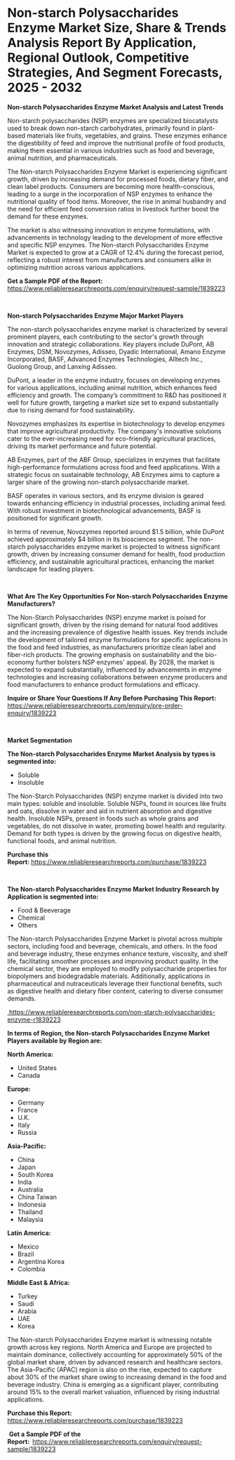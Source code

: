 <p><h1>Non-starch Polysaccharides Enzyme Market Size, Share & Trends Analysis Report By Application, Regional Outlook, Competitive Strategies, And Segment Forecasts, 2025 - 2032</h1></p><p><strong>Non-starch Polysaccharides Enzyme Market Analysis and Latest Trends</strong></p>
<p><p>Non-starch polysaccharides (NSP) enzymes are specialized biocatalysts used to break down non-starch carbohydrates, primarily found in plant-based materials like fruits, vegetables, and grains. These enzymes enhance the digestibility of feed and improve the nutritional profile of food products, making them essential in various industries such as food and beverage, animal nutrition, and pharmaceuticals.</p><p>The Non-starch Polysaccharides Enzyme Market is experiencing significant growth, driven by increasing demand for processed foods, dietary fiber, and clean label products. Consumers are becoming more health-conscious, leading to a surge in the incorporation of NSP enzymes to enhance the nutritional quality of food items. Moreover, the rise in animal husbandry and the need for efficient feed conversion ratios in livestock further boost the demand for these enzymes.</p><p>The market is also witnessing innovation in enzyme formulations, with advancements in technology leading to the development of more effective and specific NSP enzymes. The Non-starch Polysaccharides Enzyme Market is expected to grow at a CAGR of 12.4% during the forecast period, reflecting a robust interest from manufacturers and consumers alike in optimizing nutrition across various applications.</p></p>
<p><strong>Get a Sample PDF of the Report:&nbsp;</strong> <a href="https://www.reliableresearchreports.com/enquiry/request-sample/1839223?utm_campaign=2800&utm_medium=2&utm_source=Github&utm_content=ia&utm_term=15042025&utm_id=non-starch-polysaccharides-enzyme">https://www.reliableresearchreports.com/enquiry/request-sample/1839223</a></p>
<p>&nbsp;</p>
<p><strong>Non-starch Polysaccharides Enzyme Major Market Players</strong></p>
<p><p>The non-starch polysaccharides enzyme market is characterized by several prominent players, each contributing to the sector's growth through innovation and strategic collaborations. Key players include DuPont, AB Enzymes, DSM, Novozymes, Adisseo, Dyadic International, Amano Enzyme Incorporated, BASF, Advanced Enzymes Technologies, Alltech Inc., Guolong Group, and Lanxing Adisseo.</p><p>DuPont, a leader in the enzyme industry, focuses on developing enzymes for various applications, including animal nutrition, which enhances feed efficiency and growth. The company’s commitment to R&D has positioned it well for future growth, targeting a market size set to expand substantially due to rising demand for food sustainability.</p><p>Novozymes emphasizes its expertise in biotechnology to develop enzymes that improve agricultural productivity. The company's innovative solutions cater to the ever-increasing need for eco-friendly agricultural practices, driving its market performance and future potential.</p><p>AB Enzymes, part of the ABF Group, specializes in enzymes that facilitate high-performance formulations across food and feed applications. With a strategic focus on sustainable technology, AB Enzymes aims to capture a larger share of the growing non-starch polysaccharide market.</p><p>BASF operates in various sectors, and its enzyme division is geared towards enhancing efficiency in industrial processes, including animal feed. With robust investment in biotechnological advancements, BASF is positioned for significant growth.</p><p>In terms of revenue, Novozymes reported around $1.5 billion, while DuPont achieved approximately $4 billion in its biosciences segment. The non-starch polysaccharides enzyme market is projected to witness significant growth, driven by increasing consumer demand for health, food production efficiency, and sustainable agricultural practices, enhancing the market landscape for leading players.</p></p>
<p>&nbsp;</p>
<p><strong>What Are The Key Opportunities For Non-starch Polysaccharides Enzyme Manufacturers?</strong></p>
<p><p>The Non-Starch Polysaccharides (NSP) enzyme market is poised for significant growth, driven by the rising demand for natural food additives and the increasing prevalence of digestive health issues. Key trends include the development of tailored enzyme formulations for specific applications in the food and feed industries, as manufacturers prioritize clean label and fiber-rich products. The growing emphasis on sustainability and the bio-economy further bolsters NSP enzymes' appeal. By 2028, the market is expected to expand substantially, influenced by advancements in enzyme technologies and increasing collaborations between enzyme producers and food manufacturers to enhance product formulations and efficacy.</p></p>
<p><strong>Inquire or Share Your Questions If Any Before Purchasing This Report:</strong> <a href="https://www.reliableresearchreports.com/enquiry/pre-order-enquiry/1839223?utm_campaign=2800&utm_medium=2&utm_source=Github&utm_content=ia&utm_term=15042025&utm_id=non-starch-polysaccharides-enzyme">https://www.reliableresearchreports.com/enquiry/pre-order-enquiry/1839223</a></p>
<p>&nbsp;</p>
<p><strong>Market Segmentation</strong></p>
<p><strong>The Non-starch Polysaccharides Enzyme Market Analysis by types is segmented into:</strong></p>
<p><ul><li>Soluble</li><li>Insoluble</li></ul></p>
<p><p>The Non-Starch Polysaccharides (NSP) enzyme market is divided into two main types: soluble and insoluble. Soluble NSPs, found in sources like fruits and oats, dissolve in water and aid in nutrient absorption and digestive health. Insoluble NSPs, present in foods such as whole grains and vegetables, do not dissolve in water, promoting bowel health and regularity. Demand for both types is driven by the growing focus on digestive health, functional foods, and animal nutrition.</p></p>
<p><strong>Purchase this Report:&nbsp;</strong><a href="https://www.reliableresearchreports.com/purchase/1839223?utm_campaign=2800&utm_medium=2&utm_source=Github&utm_content=ia&utm_term=15042025&utm_id=non-starch-polysaccharides-enzyme">https://www.reliableresearchreports.com/purchase/1839223</a></p>
<p>&nbsp;</p>
<p><strong>The Non-starch Polysaccharides Enzyme Market Industry Research by Application is segmented into:</strong></p>
<p><ul><li>Food & Beeverage</li><li>Chemical</li><li>Others</li></ul></p>
<p><p>The Non-starch Polysaccharides Enzyme Market is pivotal across multiple sectors, including food and beverage, chemicals, and others. In the food and beverage industry, these enzymes enhance texture, viscosity, and shelf life, facilitating smoother processes and improving product quality. In the chemical sector, they are employed to modify polysaccharide properties for biopolymers and biodegradable materials. Additionally, applications in pharmaceutical and nutraceuticals leverage their functional benefits, such as digestive health and dietary fiber content, catering to diverse consumer demands.</p></p>
<p><a href="https://www.reliableresearchreports.com/non-starch-polysaccharides-enzyme-r1839223?utm_campaign=2800&utm_medium=2&utm_source=Github&utm_content=ia&utm_term=15042025&utm_id=non-starch-polysaccharides-enzyme">&nbsp;https://www.reliableresearchreports.com/non-starch-polysaccharides-enzyme-r1839223</a></p>
<p><strong>In terms of Region, the Non-starch Polysaccharides Enzyme Market Players available by Region are:</strong></p>
<p>
    <p> <strong> North America: </strong>
        <ul>
            <li>United States</li>
            <li>Canada</li>
        </ul>
        </p> 
    <p> <strong> Europe: </strong>
        <ul>
            <li>Germany</li>
            <li>France</li>
            <li>U.K.</li>
            <li>Italy</li>
            <li>Russia</li>
        </ul>
        </p> 
    <p> <strong> Asia-Pacific: </strong>
        <ul>
            <li>China</li>
            <li>Japan</li>
            <li>South Korea</li>
            <li>India</li>
            <li>Australia</li>
            <li>China Taiwan</li>
            <li>Indonesia</li>
            <li>Thailand</li>
            <li>Malaysia</li>
        </ul>
        </p> 
    <p> <strong> Latin America: </strong>
        <ul>
            <li>Mexico</li>
            <li>Brazil</li>
            <li>Argentina Korea</li>
            <li>Colombia</li>
        </ul>
        </p> 
    <p> <strong> Middle East & Africa: </strong>
        <ul>
            <li>Turkey</li>
            <li>Saudi</li>
            <li>Arabia</li>
            <li>UAE</li>
            <li>Korea</li>
        </ul>
    </p>
    </p>
<p><p>The Non-starch Polysaccharides Enzyme market is witnessing notable growth across key regions. North America and Europe are projected to maintain dominance, collectively accounting for approximately 50% of the global market share, driven by advanced research and healthcare sectors. The Asia-Pacific (APAC) region is also on the rise, expected to capture about 30% of the market share owing to increasing demand in the food and beverage industry. China is emerging as a significant player, contributing around 15% to the overall market valuation, influenced by rising industrial applications.</p></p>
<p><strong>Purchase this Report: </strong><a href="https://www.reliableresearchreports.com/purchase/1839223?utm_campaign=2800&utm_medium=2&utm_source=Github&utm_content=ia&utm_term=15042025&utm_id=non-starch-polysaccharides-enzyme">https://www.reliableresearchreports.com/purchase/1839223</a></p>
<p>&nbsp;<strong>Get a Sample PDF of the Report:&nbsp;&nbsp;</strong><a href="https://www.reliableresearchreports.com/enquiry/request-sample/1839223?utm_campaign=2800&utm_medium=2&utm_source=Github&utm_content=ia&utm_term=15042025&utm_id=non-starch-polysaccharides-enzyme">https://www.reliableresearchreports.com/enquiry/request-sample/1839223</a></p>
<p><strong></strong></p>
<p><p></p><p></p><p></p></p>